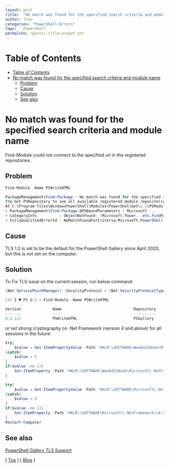```yaml
---
layout: post
title:  "No match was found for the specified search criteria and module name"
author: Tinu
categories: "PowerShell-Errors"
tags:   PowerShell
permalink: /posts/:title:output_ext
---
```


# Table of Contents

- [Table of Contents](#table-of-contents)
- [No match was found for the specified search criteria and module name](#no-match-was-found-for-the-specified-search-criteria-and-module-name)
  - [Problem](#problem)
  - [Cause](#cause)
  - [Solution](#solution)
  - [See also](#see-also)

# No match was found for the specified search criteria and module name

Find-Module could not connect to the specified uri in the registered repositories.

## Problem

````powershell
Find-Module -Name PSWriteHTML

PackageManagement\Find-Package : No match was found for the specified search criteria and module name 'PSWriteHTML'.
Try Get-PSRepository to see all available registered module repositories.
At C:\Program Files\WindowsPowerShell\Modules\PowerShellGet\2.2\PSModule.psm1:8871 char:9
+ PackageManagement\Find-Package @PSBoundParameters | Microsoft ...
+ CategoryInfo          : ObjectNotFound: (Microsoft.Power...ets.FindPackage:FindPackage) [Find-Package], Exception
+ FullyQualifiedErrorId : NoMatchFoundForCriteria,Microsoft.PowerShell.PackageManagement.Cmdlets.FindPackage
````

## Cause

TLS 1.2 is set to be the default for the PowerShell Gallery since April 2020, but this is not set on the computer.

## Solution

To Fix TLS issue on the current session, run below command:

````powershell
[Net.ServicePointManager]::SecurityProtocol = [Net.SecurityProtocolType]::Tls12
````

````powershell
[4] I ♥ PS U:\ > Find-Module -Name PSWriteHTML

Version              Name                                Repository           Description
-------              ----                                ----------           -----------
0.0.122              PSWriteHTML                         PSGallery            Module that allows creating HTML content/reports ...
````

or set strong cryptography on .Net Framework (version 4 and above) for all sessions in the future:

````powershell
try{
    $value = Get-ItemPropertyValue -Path 'HKLM:\SOFTWARE\Wow6432Node\Microsoft\.NetFramework\v4.0.30319' -Name 'SchUseStrongCrypto'
}catch{
    $value = 0
}
if($value -ne 1){
    Set-ItemProperty -Path 'HKLM:\SOFTWARE\Wow6432Node\Microsoft\.NetFramework\v4.0.30319' -Name 'SchUseStrongCrypto' -Value '1' -Type DWord
}

try{
    $value = Get-ItemPropertyValue -Path 'HKLM:\SOFTWARE\Microsoft\.NetFramework\v4.0.30319' -Name 'SchUseStrongCrypto'
}catch{
    $value = 0
}
if($value -ne 1){
    Set-ItemProperty -Path 'HKLM:\SOFTWARE\Microsoft\.NetFramework\v4.0.30319' -Name 'SchUseStrongCrypto' -Value '1' -Type DWord
}
Restart-Computer
````

## See also

[PowerShell Gallery TLS Support](https://devblogs.microsoft.com/powershell/powershell-gallery-tls-support/)

[ [Top](#table-of-contents) ] [ [Blog](../categories.html) ]